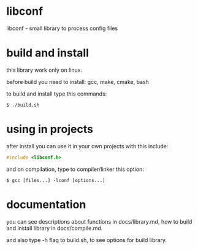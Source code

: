 # libconf
libconf - small library to process config files

# build and install
this library work only on linux.

before build you need to install: gcc, make, cmake, bash

to build and install type this commands:
```shell
$ ./build.sh
```

# using in projects
after install you can use it in your own projects with this include:
```c
#include <libconf.h>
```

and on compilation, type to compiler/linker this option:
```shell
$ gcc [files...] -lconf [options...]
```

# documentation
you can see descriptions about functions in docs/library.md, how to build and install library in docs/compile.md.

and also type -h flag to build.sh, to see options for build library.
